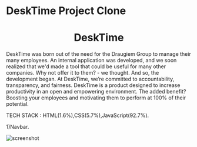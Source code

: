 # DeskTime Project Clone

<h1 align="center">DeskTime</h1>

DeskTime was born out of the need for the Draugiem Group to manage their many employees. An internal application was developed, and we soon realized that we'd made a tool that could be useful for many other companies. Why not offer it to them? - we thought. And so, the development began.
At DeskTime, we’re committed to accountability, transparency, and fairness. DeskTime is a product designed to increase productivity in an open and empowering environment. The added benefit? Boosting your employees and motivating them to perform at 100% of their potential.

TECH STACK : HTML(1.6%),CSS(5.7%),JavaScript(92.7%).

1)Navbar.

![screenshot](https://user-images.githubusercontent.com/101567054/187068229-89c7b00a-14b8-452f-8fbf-361972340f6f.png)
